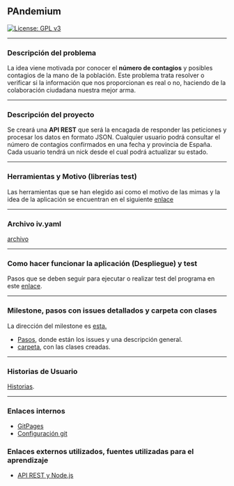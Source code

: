 
## PAndemium
[![License: GPL v3](https://img.shields.io/badge/License-GPLv3-blue.svg)](https://www.gnu.org/licenses/gpl-3.0)

---

### Descripción del problema

La idea viene motivada por conocer el **número de contagios** y posibles contagios de la mano de la población. Este problema trata resolver o verificar si la información que nos proporcionan es real o no, haciendo de la colaboración ciudadana nuestra mejor arma.

---

### Descripción del proyecto

Se creará una **API REST** que será la encagada de responder las peticiones y procesar los datos en formato JSON. Cualquier usuario podrá consultar el número de contagios confirmados en una fecha y provincia de España. Cada usuario tendrá un nick desde el cual podrá actualizar su
estado.

---

### Herramientas y Motivo (librerías test)

Las herramientas que se han elegido asi como el motivo de las mimas y la idea de la aplicación se encuentran en el siguiente [enlace](docs/motivo.md)

---

### Archivo iv.yaml

[archivo](iv.yaml)

---

### Como hacer funcionar la aplicación (Despliegue) y test

Pasos que se deben seguir para ejecutar o realizar test del programa en este [enlace](docs/despliegue.md).

---

### Milestone, pasos con issues detallados y carpeta con clases 

La dirección del milestone es [esta.](https://github.com/DanielRuizMed/PAndemium/milestone/7)

- [Pasos](docs/pasos.md), donde están los issues y una descripción general.
- [carpeta](pandemiun/src/class), con las clases creadas.

---

### Historias de Usuario

[Historias](https://github.com/DanielRuizMed/PAndemium/issues).

---

### Enlaces internos
- [GitPages](https://danielruizmed.github.io/PAndemium/)
- [Configuración git](https://github.com/DanielRuizMed/PAndemium/blob/master/docs/config.md)

### Enlaces externos utilizados, fuentes utilizadas para el aprendizaje
- [API REST y Node.js](https://www.youtube.com/watch?v=bK3AJfs7qNY)